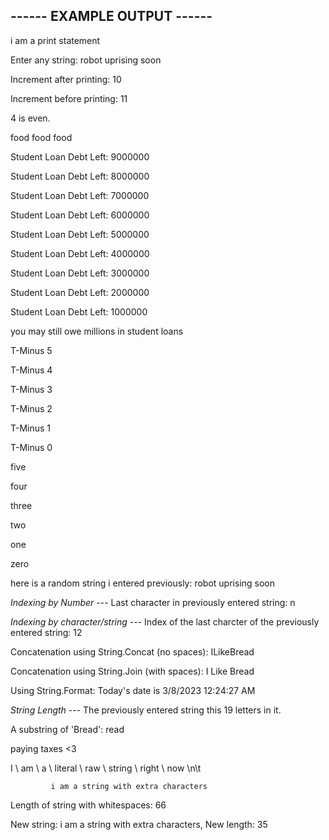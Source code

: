 ## ------ EXAMPLE OUTPUT ------
i am a print statement



Enter any string: robot uprising soon          



Increment after printing: 10

Increment before printing: 11


4 is even.

food food food

Student Loan Debt Left: 9000000

Student Loan Debt Left: 8000000

Student Loan Debt Left: 7000000

Student Loan Debt Left: 6000000

Student Loan Debt Left: 5000000

Student Loan Debt Left: 4000000

Student Loan Debt Left: 3000000

Student Loan Debt Left: 2000000

Student Loan Debt Left: 1000000

you may still owe millions in student loans

T-Minus 5

T-Minus 4

T-Minus 3

T-Minus 2

T-Minus 1

T-Minus 0

five

four

three

two

one

zero

here is a random string i entered previously: robot uprising soon


*Indexing by Number* --- Last character in previously entered string: n

*Indexing by character/string* --- Index of the last charcter of the previously entered string: 12

Concatenation using String.Concat (no spaces): ILikeBread

Concatenation using String.Join (with spaces): I Like Bread

Using String.Format: Today's date is 3/8/2023 12:24:27 AM

*String Length* --- The previously entered string this 19 letters in it.

A substring of 'Bread': read

paying taxes <3

I \ am \ a \ literal \ raw \ string \ right \ now \n\t

             i am a string with extra characters

Length of string with whitespaces: 66

New string: i am a string with extra characters, New length: 35